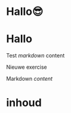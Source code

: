 # Hallo😎
# Hallo
Test *markdown* content

Nieuwe exercise

<ShortExercise id="ihIJXyLREwcR7Ue29KJ2" title="test">
  
  Markdown *content*
  
  # inhoud
  
</ShortExercise>
